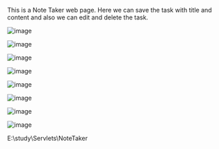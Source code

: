 This is a Note Taker web page. Here we can save the task with title and content and also we can edit and delete the task.

![image](https://github.com/ajayvijay9929/NoteTaker/assets/120326151/7ddad369-d5f3-4d75-9556-df944b155269)

![image](https://github.com/ajayvijay9929/NoteTaker/assets/120326151/1a83abfd-4336-47ca-aae9-1d587afcbcd8)

![image](https://github.com/ajayvijay9929/NoteTaker/assets/120326151/4fc4bf29-98e1-4024-b48f-e8837504c7dd)

![image](https://github.com/ajayvijay9929/NoteTaker/assets/120326151/4577e786-65ea-4208-98b8-21c4684aa27c)

![image](https://github.com/ajayvijay9929/NoteTaker/assets/120326151/1e8da2ed-f485-422e-8227-e4022b054c39)



![image](https://github.com/ajayvijay9929/NoteTaker/assets/120326151/01318687-3e28-4ecd-8050-47063119b4cd)

![image](https://github.com/ajayvijay9929/NoteTaker/assets/120326151/239151fd-f84b-4193-a7d0-0439bb33cd08)


![image](https://github.com/ajayvijay9929/NoteTaker/assets/120326151/6b2f5436-301f-47f7-94fa-ce5f73e83675)

E:\study\Servlets\NoteTaker


